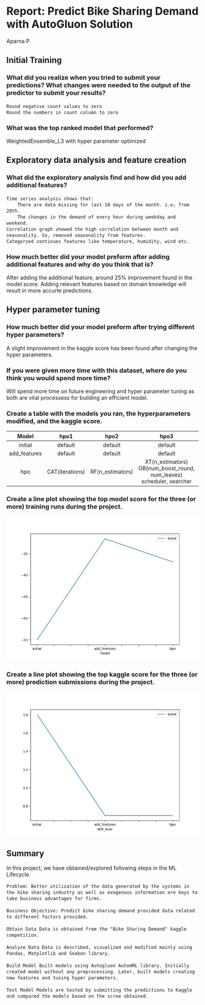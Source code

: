 # Report: Predict Bike Sharing Demand with AutoGluon Solution
Aparna P.

## Initial Training
### What did you realize when you tried to submit your predictions? What changes were needed to the output of the predictor to submit your results?

    Round negative count values to zero
    Round the numbers in count column to zero


### What was the top ranked model that performed?
WeightedEnsemble_L3 with hyper parameter optimized

## Exploratory data analysis and feature creation
### What did the exploratory analysis find and how did you add additional features?

    Time series analysis shows that:
        There are data missing for last 10 days of the month. i.e; from 20th.
        The changes in the demand of every hour during weekday and weekend.
    Correlation graph showed the high correlation between month and seasonality. So, removed seasonality from features.
    Categorzed continues features like temperature, humidity, wind etc.


### How much better did your model preform after adding additional features and why do you think that is?
After adding the additional feature, around 25% improvement found in the model score. Adding relevant features based on domain knowledge will result in more accurte predictions.

## Hyper parameter tuning
### How much better did your model preform after trying different hyper parameters?
A slight improvement in the kaggle score has been found after changing the hyper parameters.

### If you were given more time with this dataset, where do you think you would spend more time?
Will spend more time on future engineering and hyper parameter tuning as both are vital processess for building an efficient model.

### Create a table with the models you ran, the hyperparameters modified, and the kaggle score.
| Model       | hpo1           | hpo2            | hpo3           | score |
| :---:       | :---:          | :---:           | :---:          | :---: |
| initial     | default        | default         | default        | 1.801 |
| add_features| default 	   | default         | default 	      | 0.695 |
| hpo 	      | CAT(iterations)| RF(n_estimators)| XT(n_estimators) GB(num_boost_round, num_leaves) scheduler, searcher 	| 0.695

### Create a line plot showing the top model score for the three (or more) training runs during the project.

![model_train_score.png](img/model_train_score.png)

### Create a line plot showing the top kaggle score for the three (or more) prediction submissions during the project.

![model_test_score.png](img/model_test_score.png)

## Summary

In this project, we have obtained/explored following steps in the ML Lifecycle.

    Problem: Better utilization of the data generated by the systems in the bike sharing industry as well as exogenous information are keys to take business advantages for firms.

    Business Objective: Predict bike sharing demand provided data related to different factors provided.

    Obtain Data Data is obtained from the "Bike Sharing Demand" kaggle competition.

    Analyze Data Data is described, visualized and modified mainly using Pandas, Matplotlib and Seabon library.

    Build Model Built models using Autogluon AutomML library. Initially created model without any preprocessing. Later, built models creating new features and tuning hyper parameters.

    Test Model Models are tested by submitting the predictions to Kaggle and compared the models based on the scroe obtained.

